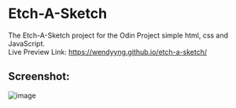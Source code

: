 # Etch-A-Sketch
The Etch-A-Sketch project for the Odin Project simple html, css and JavaScript. <br />
Live Preview Link: https://wendyyng.github.io/etch-a-sketch/

## Screenshot: 

![image](https://user-images.githubusercontent.com/71687298/189041927-2d6adca8-b993-4ea3-9e2c-dee58d3a6dd8.png)
